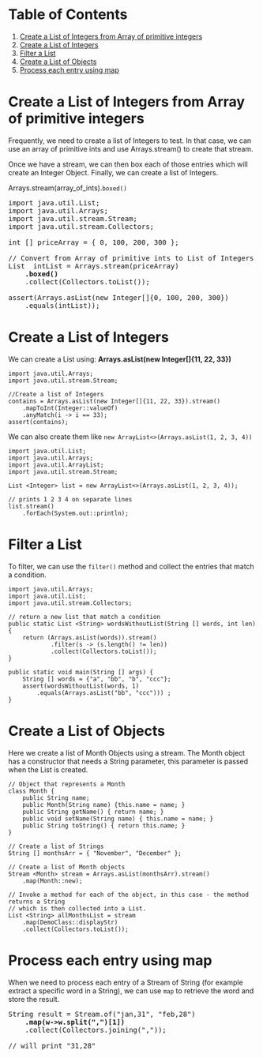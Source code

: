 # Table of Contents
1. [Create a List of Integers from Array of primitive integers](#example)
2. [Create a List of Integers](#example2)
3. [Filter a List](#filterList)
4. [Create a List of Objects](#listObjects)
5. [Process each entry using map](#map01)


# Create a List of Integers from Array of primitive integers  <a name="example"></a>

Frequently, we need to create a list of Integers to test. In that case, we can use an array of primitive ints and use Arrays.stream() to create that stream.

Once we have a stream, we can then box each of those entries which will create an Integer Object. Finally, we can create a list of Integers.

Arrays.stream(array_of_ints).`boxed()`

<pre>
import java.util.List;
import java.util.Arrays;
import java.util.stream.Stream;
import java.util.stream.Collectors;

int [] priceArray = { 0, 100, 200, 300 };

// Convert from Array of primitive ints to List of Integers
List <Integer> intList = Arrays.stream(priceArray)
    <b>.boxed()</b>
    .collect(Collectors.toList());

assert(Arrays.asList(new Integer[]{0, 100, 200, 300})
    .equals(intList));
</pre>

# Create a List of Integers <a name="example2"></a>

We can create a List using:  **Arrays.asList(new Integer[]{11, 22, 33})**

    import java.util.Arrays;
    import java.util.stream.Stream;

    //Create a list of Integers
    contains = Arrays.asList(new Integer[]{11, 22, 33}).stream()
        .mapToInt(Integer::valueOf)
        .anyMatch(i -> i == 33);        
    assert(contains);

We can also create them like `new ArrayList<>(Arrays.asList(1, 2, 3, 4))`

    import java.util.List;
    import java.util.Arrays;
    import java.util.ArrayList;
    import java.util.stream.Stream;

    List <Integer> list = new ArrayList<>(Arrays.asList(1, 2, 3, 4));
        
    // prints 1 2 3 4 on separate lines
    list.stream()
        .forEach(System.out::println);

# Filter a List <a name="filterList"></a>

To filter, we can use the `filter()` method and collect the entries that match a condition.
 
    import java.util.Arrays;
    import java.util.List;
    import java.util.stream.Collectors;

    // return a new list that match a condition
    public static List <String> wordsWithoutList(String [] words, int len) {
        return (Arrays.asList(words)).stream()
                .filter(s -> (s.length() != len))
                .collect(Collectors.toList());
    }

    public static void main(String [] args) {
        String [] words = {"a", "bb", "b", "ccc"};
        assert(wordsWithoutList(words, 1)
            .equals(Arrays.asList("bb", "ccc"))) ; 
    }


# Create a List of Objects <a name="listObjects"></a>

Here we create a list of Month Objects using a stream. The Month object has a constructor that needs a String parameter, this parameter is passed when the List is created. 

    // Object that represents a Month
    class Month {
        public String name;
        public Month(String name) {this.name = name; }
        public String getName() { return name; }
        public void setName(String name) { this.name = name; }
        public String toString() { return this.name; }
    }

    // Create a list of Strings
    String [] monthsArr = { "November", "December" };

    // Create a list of Month objects
    Stream <Month> stream = Arrays.asList(monthsArr).stream()
        .map(Month::new);

    // Invoke a method for each of the object, in this case - the method returns a String
    // which is then collected into a List.
    List <String> allMonthsList = stream
        .map(DemoClass::displayStr)
        .collect(Collectors.toList());

# Process each entry using map  <a name="map01"></a>
When we need to process each entry of a Stream of String (for example extract a specific word in a String), we can use `map` to retrieve the word and store the result.

<pre>
String result = Stream.of("jan,31", "feb,28")
    <b>.map(w->w.split(",")[1])</b>
    .collect(Collectors.joining(","));
    
// will print "31,28"    
</pre>